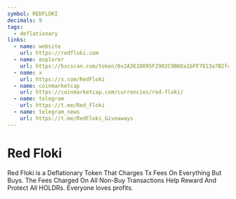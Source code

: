```yaml
---
symbol: REDFLOKI
decimals: 9
tags:
  - deflationary
links:
  - name: website
    url: https://redfloki.com
  - name: explorer
    url: https://bscscan.com/token/0x2A3E1D095F2902C9B6Da1bFF7813a7B2fc65C3dA
  - name: x
    url: https://x.com/RedFloki
  - name: coinmarketcap
    url: https://coinmarketcap.com/currencies/red-floki/
  - name: telegram
    url: https://t.me/Red_Floki
  - name: telegram_news
    url: https://t.me/RedFloki_Giveaways
---
```


# Red Floki

Red Floki is a Deflationary Token That Charges Tx Fees On Everything But Buys. The Fees Charged On All Non-Buy Transactions Help Reward And Protect All HOLDRs. Everyone loves profits.
